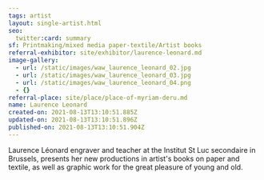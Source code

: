 ```yaml
---
tags: artist
layout: single-artist.html
seo:
  twitter:card: summary
sf: Printmaking/mixed media paper-textile/Artist books
referral-exhibitor: site/exhibitor/laurence-leonard.md
image-gallery:
  - url: /static/images/waw_laurence_leonard_02.jpg
  - url: /static/images/waw_laurence_leonard_03.jpg
  - url: /static/images/waw_laurence_leonard_04.png
  - {}
referral-place: site/place/place-of-myriam-deru.md
name: Laurence Leonard
created-on: 2021-08-13T13:10:51.885Z
updated-on: 2021-08-13T13:10:51.896Z
published-on: 2021-08-13T13:10:51.904Z
---
```

Laurence Léonard engraver and teacher at the Institut St Luc secondaire in Brussels, presents her new
productions in artist's books on paper and textile, as well as graphic work for the great pleasure of young
and old.